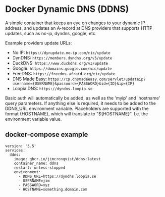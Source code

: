 # Docker Dynamic DNS (DDNS)

A simple container that keeps an eye on changes to your dynamic IP address, and updates an A-record at DNS providers that supports HTTP updates, such as no-ip, dyndns, google, etc.

Example providers update URLs:
- No IP: `https://dynupdate.no-ip.com/nic/update`
- DynDNS: `https://members.dyndns.org/v3/update`
- DuckDNS: `https://www.duckdns.org/v3/update`
- Google: `https://domains.google.com/nic/update`
- FreeDNS: `https://freedns.afraid.org/nic/update`
- DNS Made Easy: `https://cp.dnsmadeeasy.com/servlet/updateip?username={USERNAME}&password={PASSWORD}&id={ID}&ip={IP}`
- Loopia DNS: `https://dyndns.loopia.se`

Basic auth will automatically be added, as well as the 'myip' and 'hostname' query parameters. If anything else is required, it needs to be added to the DDNS_URL environment variable.
Placeholders are supported with the format {HOSTNAME}, which will translate to "${HOSTNAME}". I.e. the environment variable value.

## docker-compose example

```
version: '3.5'
services:
  ddns:
    image: ghcr.io/jimcronqvist/ddns:latest
    container_name: ddns
    restart: unless-stopped
    environment:
      - DDNS_URL=https://dyndns.loopia.se
      - USERNAME=jim
      - PASSWORD=xyz
      - HOSTNAME=something.domain.com
```
